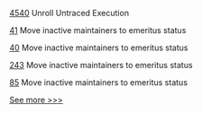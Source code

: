 
[4540](https://github.com/hyperledger/besu/pull/4540) Unroll Untraced Execution

[41](https://github.com/hyperledger-labs/pluggable-hcs/pull/41) Move inactive maintainers to emeritus status

[40](https://github.com/hyperledger-labs/pluggable-hcs/pull/40) Move inactive maintainers to emeritus status

[243](https://github.com/hyperledger-labs/perun-node/pull/243) Move inactive maintainers to emeritus status

[85](https://github.com/hyperledger-labs/perun-doc/pull/85) Move inactive maintainers to emeritus status


[See more >>>](https://start-here.hyperledger.org/pull-requests)
